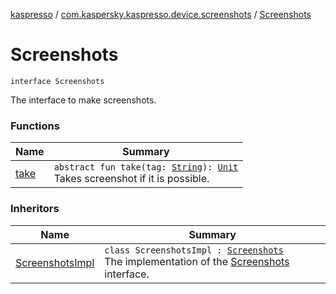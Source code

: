 [kaspresso](../../index.md) / [com.kaspersky.kaspresso.device.screenshots](../index.md) / [Screenshots](./index.md)

# Screenshots

`interface Screenshots`

The interface to make screenshots.

### Functions

| Name | Summary |
|---|---|
| [take](take.md) | `abstract fun take(tag: `[`String`](https://kotlinlang.org/api/latest/jvm/stdlib/kotlin/-string/index.html)`): `[`Unit`](https://kotlinlang.org/api/latest/jvm/stdlib/kotlin/-unit/index.html)<br>Takes screenshot if it is possible. |

### Inheritors

| Name | Summary |
|---|---|
| [ScreenshotsImpl](../-screenshots-impl/index.md) | `class ScreenshotsImpl : `[`Screenshots`](./index.md)<br>The implementation of the [Screenshots](./index.md) interface. |
